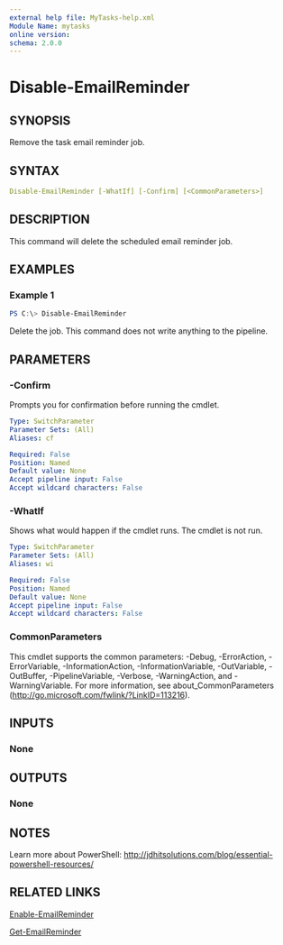 ```yaml
---
external help file: MyTasks-help.xml
Module Name: mytasks
online version:
schema: 2.0.0
---
```


# Disable-EmailReminder

## SYNOPSIS

Remove the task email reminder job.

## SYNTAX

```yaml
Disable-EmailReminder [-WhatIf] [-Confirm] [<CommonParameters>]
```

## DESCRIPTION

This command will delete the scheduled email reminder job.

## EXAMPLES

### Example 1

```powershell
PS C:\> Disable-EmailReminder
```

Delete the job. This command does not write anything to the pipeline.

## PARAMETERS

### -Confirm

Prompts you for confirmation before running the cmdlet.

```yaml
Type: SwitchParameter
Parameter Sets: (All)
Aliases: cf

Required: False
Position: Named
Default value: None
Accept pipeline input: False
Accept wildcard characters: False
```

### -WhatIf

Shows what would happen if the cmdlet runs.
The cmdlet is not run.

```yaml
Type: SwitchParameter
Parameter Sets: (All)
Aliases: wi

Required: False
Position: Named
Default value: None
Accept pipeline input: False
Accept wildcard characters: False
```

### CommonParameters

This cmdlet supports the common parameters: -Debug, -ErrorAction, -ErrorVariable, -InformationAction, -InformationVariable, -OutVariable, -OutBuffer, -PipelineVariable, -Verbose, -WarningAction, and -WarningVariable. For more information, see about_CommonParameters (http://go.microsoft.com/fwlink/?LinkID=113216).

## INPUTS

### None

## OUTPUTS

### None

## NOTES

Learn more about PowerShell: http://jdhitsolutions.com/blog/essential-powershell-resources/

## RELATED LINKS

[Enable-EmailReminder]()

[Get-EmailReminder]()
